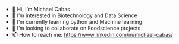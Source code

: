 - 👋 Hi, I’m Michael Cabas
- 👀 I’m interested in Biotechnology and Data Science
- 🌱 I’m currently learning python and Machine learning
- 💞️ I’m looking to collaborate on Foodscience projects
- 📫 How to reach me: https://www.linkedin.com/in/michael-cabas/

<!---
mcabas/mcabas is a ✨ special ✨ repository because its `README.md` (this file) appears on your GitHub profile.
You can click the Preview link to take a look at your changes.
--->
